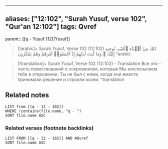 
---
aliases: ["12:102", "Surah Yusuf, verse 102", "Qur'an 12:102"]
tags: Qvref
---

parent:: [[q - Yusuf (12)|Yusuf]]

> [!arabic]+ Surah Yusuf, Verse 102 (12:102)
> <span class="quran-arabic">ذَٰلِكَ مِنْ أَنۢبَآءِ ٱلْغَيْبِ نُوحِيهِ إِلَيْكَ ۖ وَمَا كُنتَ لَدَيْهِمْ إِذْ أَجْمَعُوٓا۟ أَمْرَهُمْ وَهُمْ يَمْكُرُونَ</span>
^arabic

> [!translation]+ Surah Yusuf, Verse 102 (12:102) - Translation
> Все это - часть повествований о сокровенном, которые Мы ниспосылаем тебе в откровении. Ты не был с ними, когда они вместе принимали решение и строили козни.
^translation



## Related notes
```dataview
LIST from [[q - 12 - 102]]
WHERE !contains(file.name, "q - ")
SORT file.name ASC
```

### Related verses (footnote backlinks)
```dataview
LIST FROM [[q - 12 - 102]] AND #Qvref
SORT file.name ASC
```

